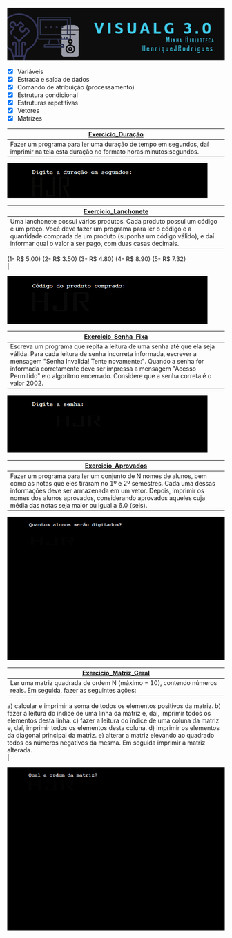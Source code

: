<p align='center'><a href="https://github.com/HenriqueJRodrigues/Exercicios-Logica-de-Programacao"><img src="https://raw.githubusercontent.com/HenriqueJRodrigues/Exercicios-Logica-de-Programacao/main/Assets/banners/bannervisualghjr.jpg" /></a></p>

* [x] Variáveis
* [x] Estrada e saída de dados
* [x] Comando de atribuição (processamento)
* [x] Estrutura condicional
* [x] Estruturas repetitivas
* [x] Vetores
* [x] Matrizes

|  <a href="https://github.com/HenriqueJRodrigues/Exercicios-Logica-de-Programacao/blob/main/01_Estrutura_sequencial/10_Exercicio_Dura%C3%A7%C3%A3o.ALG">Exercicio_Duração</a> |
| ---------------------- | 
|Fazer um programa para ler uma duração de tempo em segundos, daí imprimir na tela esta duração no formato horas:minutos:segundos.<br>|

<img  src="https://github.com/HenriqueJRodrigues/Exercicios-Logica-de-Programacao/blob/main/Assets/01_Estrutura_sequencial/10_Exercicio_Dura%C3%A7%C3%A3o.gif"/><br>

|  <a href="https://github.com/HenriqueJRodrigues/Exercicios-Logica-de-Programacao/blob/main/02_Estrutura_Condicional/09_Exercicio_Lanchonete.ALG">Exercicio_Lanchonete</a> |
| ---------------------- | 
|Uma lanchonete possui vários produtos. Cada produto possui um código e um preço. Você deve fazer um programa para ler o código e a quantidade comprada de um produto (suponha um código válido), e daí informar qual o valor a ser pago, com duas casas decimais.
(1- R$ 5.00)
(2- R$ 3.50)
(3- R$ 4.80)
(4- R$ 8.90)
(5- R$ 7.32)<br>|

<img  src="https://github.com/HenriqueJRodrigues/Exercicios-Logica-de-Programacao/blob/main/Assets/02_Estrutura_Condicional/09_Exercicio_Lanchonete.gif"/><br>

|  <a href="https://github.com/HenriqueJRodrigues/Exercicios-Logica-de-Programacao/blob/main/03_Estruturas_Repetitivas/03_Exercicio_Senha_Fixa.ALG">Exercicio_Senha_Fixa</a> |
| ---------------------- | 
|Escreva um programa que repita a leitura de uma senha até que ela seja válida. Para cada leitura de senha incorreta informada, escrever a mensagem "Senha Invalida! Tente novamente:". Quando a senha for informada corretamente deve ser impressa a mensagem "Acesso Permitido" e o algoritmo encerrado. Considere que a senha correta é o valor 2002.<br>|

<img  src="https://github.com/HenriqueJRodrigues/Exercicios-Logica-de-Programacao/blob/main/Assets/03_Estruturas_Repetitivas/03_Exercicio_Senha_Fixa.gif"/><br>

|  <a href="https://github.com/HenriqueJRodrigues/Exercicios-Logica-de-Programacao/blob/main/04_Estruturas_Vetores/10_Exercicio_Aprovados.ALG">Exercicio_Aprovados</a>|
| ---------------------- | 
|Fazer um programa para ler um conjunto de N nomes de alunos, bem como as notas que eles tiraram no 1º e 2º semestres. Cada uma dessas informações deve ser armazenada em um vetor. Depois, imprimir os nomes dos alunos aprovados, considerando aprovados aqueles cuja média das notas seja maior ou igual a 6.0 (seis).<br>|

<img  src="https://github.com/HenriqueJRodrigues/Exercicios-Logica-de-Programacao/blob/main/Assets/04_Estruturas_Vetores/10_Exercicio_Aprovados.gif"/><br>

<a href="https://github.com/HenriqueJRodrigues/Exercicios-Logica-de-Programacao/blob/main/05_Estruturas_Matrizes/07_Exercicio_Matriz_Geral.ALG">Exercicio_Matriz_Geral</a>|
| ---------------------- |
|Ler uma matriz quadrada de ordem N (máximo = 10), contendo números reais. Em seguida, fazer as seguintes ações:  
a) calcular e imprimir a soma de todos os elementos positivos da matriz. 
b) fazer a leitura do índice de uma linha da matriz e, daí, imprimir todos os elementos desta linha. 
c) fazer a leitura do índice de uma coluna da matriz e, daí, imprimir todos os elementos desta coluna. 
d) imprimir os elementos da diagonal principal da matriz. 
e) alterar a matriz elevando ao quadrado todos os números negativos da mesma. Em seguida imprimir a matriz alterada.<br>| 

<img src="https://github.com/HenriqueJRodrigues/Exercicios-Logica-de-Programacao/blob/main/Assets/05_Estruturas_Matrizes/07_Exercicio_Matriz_Geral.gif"/><br>